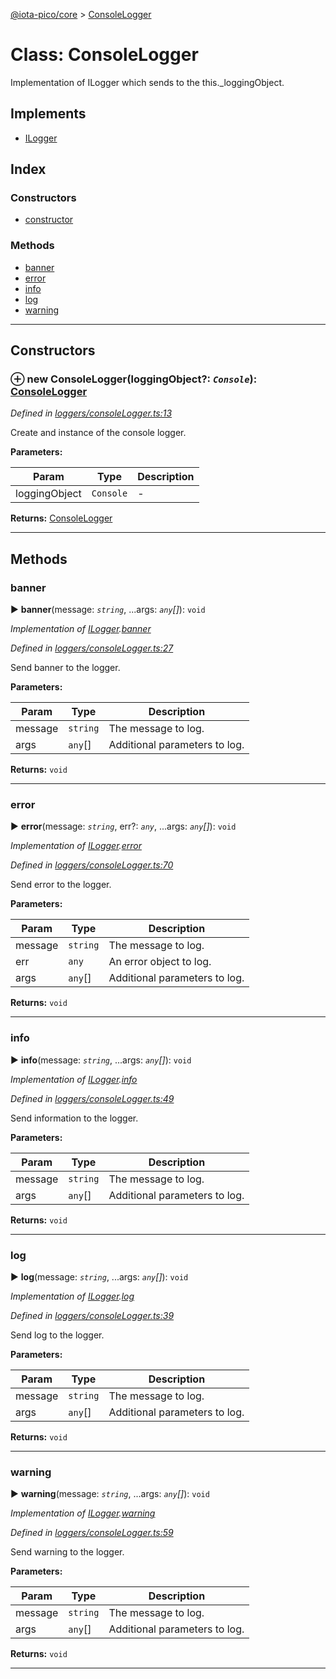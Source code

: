 [@iota-pico/core](../README.md) > [ConsoleLogger](../classes/consolelogger.md)



# Class: ConsoleLogger


Implementation of ILogger which sends to the this._loggingObject.

## Implements

* [ILogger](../interfaces/ilogger.md)

## Index

### Constructors

* [constructor](consolelogger.md#constructor)


### Methods

* [banner](consolelogger.md#banner)
* [error](consolelogger.md#error)
* [info](consolelogger.md#info)
* [log](consolelogger.md#log)
* [warning](consolelogger.md#warning)



---
## Constructors
<a id="constructor"></a>


### ⊕ **new ConsoleLogger**(loggingObject?: *`Console`*): [ConsoleLogger](consolelogger.md)


*Defined in [loggers/consoleLogger.ts:13](https://github.com/iotaeco/iota-pico-core/blob/d1dc07c/src/loggers/consoleLogger.ts#L13)*



Create and instance of the console logger.


**Parameters:**

| Param | Type | Description |
| ------ | ------ | ------ |
| loggingObject | `Console`   |  - |





**Returns:** [ConsoleLogger](consolelogger.md)

---


## Methods
<a id="banner"></a>

###  banner

► **banner**(message: *`string`*, ...args: *`any`[]*): `void`



*Implementation of [ILogger](../interfaces/ilogger.md).[banner](../interfaces/ilogger.md#banner)*

*Defined in [loggers/consoleLogger.ts:27](https://github.com/iotaeco/iota-pico-core/blob/d1dc07c/src/loggers/consoleLogger.ts#L27)*



Send banner to the logger.


**Parameters:**

| Param | Type | Description |
| ------ | ------ | ------ |
| message | `string`   |  The message to log. |
| args | `any`[]   |  Additional parameters to log. |





**Returns:** `void`





___

<a id="error"></a>

###  error

► **error**(message: *`string`*, err?: *`any`*, ...args: *`any`[]*): `void`



*Implementation of [ILogger](../interfaces/ilogger.md).[error](../interfaces/ilogger.md#error)*

*Defined in [loggers/consoleLogger.ts:70](https://github.com/iotaeco/iota-pico-core/blob/d1dc07c/src/loggers/consoleLogger.ts#L70)*



Send error to the logger.


**Parameters:**

| Param | Type | Description |
| ------ | ------ | ------ |
| message | `string`   |  The message to log. |
| err | `any`   |  An error object to log. |
| args | `any`[]   |  Additional parameters to log. |





**Returns:** `void`





___

<a id="info"></a>

###  info

► **info**(message: *`string`*, ...args: *`any`[]*): `void`



*Implementation of [ILogger](../interfaces/ilogger.md).[info](../interfaces/ilogger.md#info)*

*Defined in [loggers/consoleLogger.ts:49](https://github.com/iotaeco/iota-pico-core/blob/d1dc07c/src/loggers/consoleLogger.ts#L49)*



Send information to the logger.


**Parameters:**

| Param | Type | Description |
| ------ | ------ | ------ |
| message | `string`   |  The message to log. |
| args | `any`[]   |  Additional parameters to log. |





**Returns:** `void`





___

<a id="log"></a>

###  log

► **log**(message: *`string`*, ...args: *`any`[]*): `void`



*Implementation of [ILogger](../interfaces/ilogger.md).[log](../interfaces/ilogger.md#log)*

*Defined in [loggers/consoleLogger.ts:39](https://github.com/iotaeco/iota-pico-core/blob/d1dc07c/src/loggers/consoleLogger.ts#L39)*



Send log to the logger.


**Parameters:**

| Param | Type | Description |
| ------ | ------ | ------ |
| message | `string`   |  The message to log. |
| args | `any`[]   |  Additional parameters to log. |





**Returns:** `void`





___

<a id="warning"></a>

###  warning

► **warning**(message: *`string`*, ...args: *`any`[]*): `void`



*Implementation of [ILogger](../interfaces/ilogger.md).[warning](../interfaces/ilogger.md#warning)*

*Defined in [loggers/consoleLogger.ts:59](https://github.com/iotaeco/iota-pico-core/blob/d1dc07c/src/loggers/consoleLogger.ts#L59)*



Send warning to the logger.


**Parameters:**

| Param | Type | Description |
| ------ | ------ | ------ |
| message | `string`   |  The message to log. |
| args | `any`[]   |  Additional parameters to log. |





**Returns:** `void`





___


